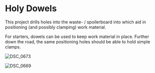 # Holy Dowels

This project drills holes into the waste- / spoilerboard into which aid in positioning (and possibly clamping) work material.

For starters, dowels can be used to keep work material in place. Further down the road, the same positioning holes should be able to hold simple clamps.

![DSC_0673](https://user-images.githubusercontent.com/8401267/112724410-7d0bad80-8f13-11eb-8509-ca91ca5def7c.JPG)

![DSC_0669](https://user-images.githubusercontent.com/8401267/112724415-81d06180-8f13-11eb-8d18-c38dd0fb6299.JPG)
